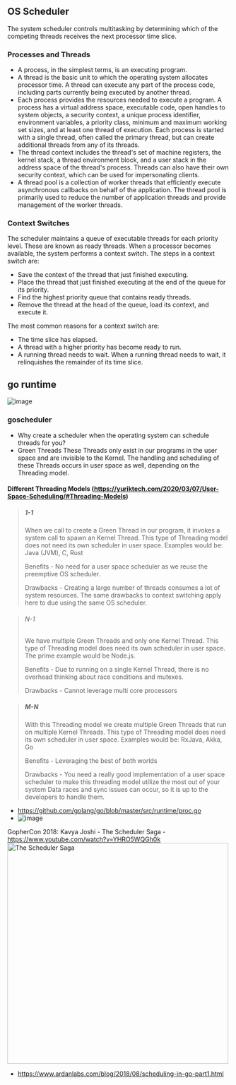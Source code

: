 ## OS Scheduler
The system scheduler controls multitasking by determining which of the competing threads receives the next processor time slice. 


### Processes and Threads
- A process, in the simplest terms, is an executing program. 
- A thread is the basic unit to which the operating system allocates processor time. A thread can execute any part of the process code, including parts currently being executed by another thread.
- Each process provides the resources needed to execute a program. A process has a virtual address space, executable code, open handles to system objects, a security context, a unique process identifier, environment variables, a priority class, minimum and maximum working set sizes, and at least one thread of execution. Each process is started with a single thread, often called the primary thread, but can create additional threads from any of its threads.
- The thread context includes the thread's set of machine registers, the kernel stack, a thread environment block, and a user stack in the address space of the thread's process. Threads can also have their own security context, which can be used for impersonating clients.
- A thread pool is a collection of worker threads that efficiently execute asynchronous callbacks on behalf of the application. The thread pool is primarily used to reduce the number of application threads and provide management of the worker threads.

### Context Switches
The scheduler maintains a queue of executable threads for each priority level. These are known as ready threads. When a processor becomes available, the system performs a context switch. The steps in a context switch are:
- Save the context of the thread that just finished executing.
- Place the thread that just finished executing at the end of the queue for its priority.
- Find the highest priority queue that contains ready threads.
- Remove the thread at the head of the queue, load its context, and execute it.

The most common reasons for a context switch are:
- The time slice has elapsed.
- A thread with a higher priority has become ready to run.
- A running thread needs to wait.
When a running thread needs to wait, it relinquishes the remainder of its time slice.
### 


## go runtime
![image](https://user-images.githubusercontent.com/124967310/220011873-6debb254-4bde-44b1-9053-3e7ead1f0e20.png)

### goscheduler

- Why create a scheduler when the operating system can schedule threads for you?
- Green Threads
These Threads only exist in our programs in the user space and are invisible to the Kernel.
The handling and scheduling of these Threads occurs in user space as well, depending on the Threading model. 

#### Different Threading Models (https://yuriktech.com/2020/03/07/User-Space-Scheduling/#Threading-Models)
>
> ##### 1-1
> When we call to create a Green Thread in our program, it invokes a system call to spawn an Kernel Thread.
This type of Threading model does not need its own scheduler in user space.
Examples would be: Java (JVM), C, Rust
>
> Benefits -
> No need for a user space scheduler as we reuse the preemptive OS scheduler.
>
> Drawbacks -
> Creating a large number of threads consumes a lot of system resources.
> The same drawbacks to context switching apply here to due using the same OS scheduler.

> ###### N-1
> We have multiple Green Threads and only one Kernel Thread.
This type of Threading model does need its own scheduler in user space.
The prime example would be Node.js.
>
> Benefits -
> Due to running on a single Kernel Thread, there is no overhead thinking about race conditions and mutexes.
>
> Drawbacks -
> Cannot leverage multi core processors

> ##### M-N
>With this Threading model we create multiple Green Threads that run on multiple Kernel Threads.
This type of Threading model does need its own scheduler in user space.
Examples would be: RxJava, Akka, Go
>
> Benefits -
Leveraging the best of both worlds
>
>Drawbacks -
You need a really good implementation of a user space scheduler to make this threading model utilize the most out of your system
Data races and sync issues can occur, so it is up to the developers to handle them.
 

- https://github.com/golang/go/blob/master/src/runtime/proc.go
- ![image](https://i0.wp.com/golangbyexample.com/wp-content/uploads/2020/08/Scheduling.jpg?w=759&ssl=1)

GopherCon 2018: Kavya Joshi - The Scheduler Saga - https://www.youtube.com/watch?v=YHRO5WQGh0k
  <img src="https://img.youtube.com/vi/YHRO5WQGh0k/0.jpg" alt="The Scheduler Saga " style="height: 500px; width:500px;"/>
- https://www.ardanlabs.com/blog/2018/08/scheduling-in-go-part1.html
